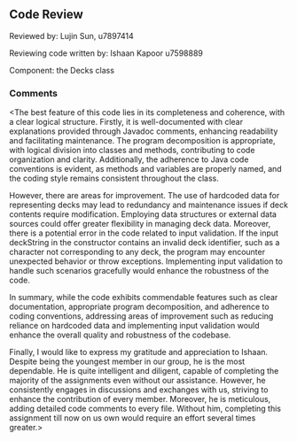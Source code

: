 ## Code Review

Reviewed by: Lujin Sun, u7897414

Reviewing code written by: Ishaan Kapoor u7598889

Component: the Decks class

### Comments 

<The best feature of this code lies in its completeness and coherence, with a clear logical structure. 
Firstly, it is well-documented with clear explanations provided through Javadoc comments, enhancing readability and facilitating maintenance. 
The program decomposition is appropriate, with logical division into classes and methods, contributing to code organization and clarity. 
Additionally, the adherence to Java code conventions is evident, as methods and variables are properly named, and the coding style remains consistent throughout the class.

However, there are areas for improvement. The use of hardcoded data for representing decks may lead to redundancy and maintenance issues if deck contents require modification.
Employing data structures or external data sources could offer greater flexibility in managing deck data. 
Moreover, there is a potential error in the code related to input validation. 
If the input deckString in the constructor contains an invalid deck identifier, such as a character not corresponding to any deck, the program may encounter unexpected behavior or throw exceptions. 
Implementing input validation to handle such scenarios gracefully would enhance the robustness of the code.

In summary, while the code exhibits commendable features such as clear documentation, appropriate program decomposition, and adherence to coding conventions, addressing areas of improvement such as reducing reliance on hardcoded data and implementing input validation would enhance the overall quality and robustness of the codebase.

Finally, I would like to express my gratitude and appreciation to Ishaan. Despite being the youngest member in our group, he is the most dependable. He is quite intelligent and diligent, capable of completing the majority of the assignments even without our assistance. However, he consistently engages in discussions and exchanges with us, striving to enhance the contribution of every member. Moreover, he is meticulous, adding detailed code comments to every file. Without him, completing this assignment till now on us own would require an effort several times greater.>


